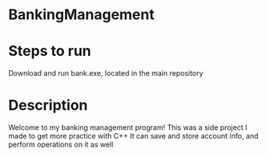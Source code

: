 # BankingManagement

# Steps to run

Download and run bank.exe, located in the main repository

# Description

Welcome to my banking management program!
This was a side project I made to get more practice with C++
It can save and store account info, and perform operations on it as well
